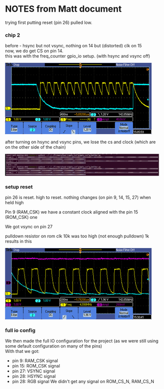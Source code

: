 # NOTES from Matt document

trying first putting reset (pin 26) pulled low.

### chip 2

before - hsync but not vsync, nothing on 14 but (distorted) clk on 15  
now, we do get CS on pin 14.  
this was with the freq_counter gpio_io setup. (with hsync and vsync off)  

![](image1.png)


after turning on hsync and vsync pins, we lose the cs and clock (which are on the other side of the chain)

![](image2.png)


### setup reset
pin 26 is reset. high to reset. nothing changes (on pin 9, 14, 15, 27) when held high

Pin 9 (RAM_CSK) we have a constant clock aligned with the pin 15 (ROM_CSK) one

We got vsync on pin 27

pulldown resistor on rom clk
10k was too high (not enough pulldown)
1k results in this

![](image7.png)


### full io config
We then made the full IO configuration for the project (as we were still using some default configuration on many of the pins)  
With that we got:  
- pin 9: RAM_CSK signal
- pin 15: ROM_CSK signal
- pin 27: VSYNC signal
- pin 28: HSYNC signal
- pin 28: RGB signal
We didn't get any signal on ROM_CS_N, RAM_CS_N


